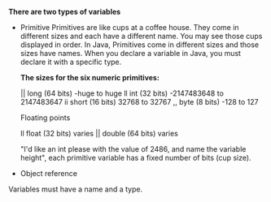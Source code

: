**There are two types of variables**

- Primitive
    Primitives are like cups at a coffee house. They come in different sizes and each have a different name.
    You may see those cups displayed in order. In Java, Primitives come in different sizes and those sizes have names.
    When you declare a variable in Java, you must declare it with a specific type. 
    
    **The sizes for the six numeric primitives:**

    || long   (64 bits) -huge to huge
    ll int    (32 bits) -2147483648 to 2147483647 
    ii short  (16 bits) 32768 to 32767
    ,, byte   (8 bits)  -128 to 127

    Floating points

    ll float (32 bits) varies
    || double (64 bits) varies

    "I'd like an int please with the value of 2486, and name the variable height", each primitive variable has a fixed number of bits (cup size).



- Object reference

Variables must have a name and a type. 